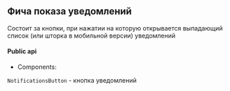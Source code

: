 ## Фича показа уведомлений

Состоит за кнопки, при нажатии на которую открывается выпадающий список (или шторка в мобильной версии) уведомлений

#### Public api

- Components:

`NotificationsButton` - кнопка уведомлений
